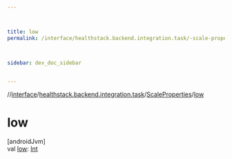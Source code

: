 ```yaml
---



title: low
permalink: /interface/healthstack.backend.integration.task/-scale-properties/low.html



sidebar: dev_doc_sidebar


---
```




//[interface](/bi_interface.html)/[healthstack.backend.integration.task](../index.html)/[ScaleProperties](index.html)/[low](low.html)



# low



[androidJvm]\
val [low](low.html): [Int](https://kotlinlang.org/api/latest/jvm/stdlib/kotlin/-int/index.html)






